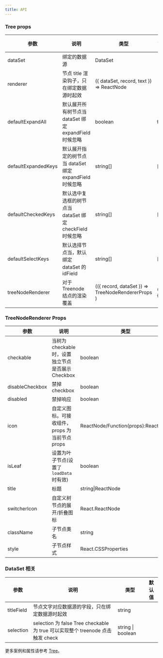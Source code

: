 ```yaml
---
title: API
---
```


### Tree props

| 参数                | 说明                                                      | 类型                                                                                      | 默认值   |
| ------------------- | --------------------------------------------------------- | ----------------------------------------------------------------------------------------- | -------- |
| dataSet             | 绑定的数据源                                              | DataSet                                                                                   |          |
| renderer            | 节点 title 渲染钩子，只在绑定数据源时起效                 | ({ dataSet, record, text }) => ReactNode                                                  |          |
| defaultExpandAll    | 默认展开所有树节点当 dataSet 绑定 expandField 时候忽略    | boolean                                                                                   | false    |
| defaultExpandedKeys | 默认展开指定的树节点当 dataSet 绑定 expandField 时候忽略  | string[]                                                                                  | []       |
| defaultCheckedKeys  | 默认选中复选框的树节点当 dataSet 绑定 checkField 时候忽略 | string[]                                                                                  | []       |
| defaultSelectKeys   | 默认选择节点当，默认绑定 dataSet 的 idField               | string[]                                                                                  | []       |
| treeNodeRenderer    | 对于 Treenode 结点的渲染覆盖                              | (({ record, dataSet }) => TreeNodeRendererProps ) | () => {} |

### TreeNodeRenderer Props

| 参数            | 说明                                               | 类型                                | 默认值                                      |
| --------------- | -------------------------------------------------- | ----------------------------------- | ------------------------------------------- |
| checkable       | 当树为 checkable 时，设置独立节点是否展示 Checkbox | boolean                             |                                            |
| disableCheckbox | 禁掉 checkbox                                      | boolean                             | false                                       |
| disabled        | 禁掉响应                                           | boolean                             | false                                       |
| icon            | 自定义图标。可接收组件，props 为当前节点 props     | ReactNode/Function(props):ReactNode |                                            |
| isLeaf          | 设置为叶子节点(设置了`loadData`时有效)             | boolean                             | false                                       |
| title           | 标题                                               | string\|ReactNode                   |                                        |
| switcherIcon    | 自定义树节点的展开/折叠图标                        | React.ReactNode                     | ((props: TreeNodeProps) => React.ReactNode) |  |
| className       | 子节点类名                                         | string                              |                                             |
| style           | 子节点样式                                         | React.CSSProperties                 |                                             |

### DataSet 相关

| 参数       | 说明                                                                           | 类型                | 默认值 |
| ---------- | ------------------------------------------------------------------------------ | ------------------- | ------ |
| titleField | 节点文字对应数据源的字段，只在绑定数据源时起效                                 | string              |        |
| selection  | selection 为 false Tree checkable 为 true 可以实现整个 treenode 点击触发 check | string \| boolean |       |

更多案例和属性请参考 [Tree](/zh/cmp/data-display/tree/)。
